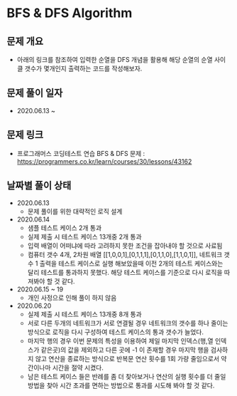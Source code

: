# BFS & DFS Algorithm
## 문제 개요
- 아래의 링크를 참조하여 입력한 순열을 DFS 개념을 활용해 해당 순열의 순열 사이클 갯수가 몇개인지 출력하는 코드를 작성해보자.
## 문제 풀이 일자
- 2020.06.13 ~ 
## 문제 링크
- 프로그래머스 코딩테스트 연습 BFS & DFS 문제 : <https://programmers.co.kr/learn/courses/30/lessons/43162>
## 날짜별 풀이 상태
- 2020.06.13
  - 문제 풀이를 위한 대략적인 로직 설계
- 2020.06.14
  - 샘플 테스트 케이스 2개 통과
  - 실제 제출 시 테스트 케이스 13개중 2개 통과
  - 입력 배열이 어떠냐에 따라 고려하지 못한 조건을 잡아내야 할 것으로 사료됨
  - 컴퓨터 갯수 4개, 2차원 배열 [[1,0,0,1],[0,1,1,1],[0,1,1,0],[1,1,0,1]], 네트워크 갯수 1 출력을 테스트 케이스로 실행 해보았을때 이전 2개의 테스트 케이스와는 달리 테스트를 통과하지 못했다. 해당 테스트 케이스를 기준으로 다시 로직을 따져봐야 할 것 같다.
- 2020.06.15 ~ 19
  - 개인 사정으로 인해 풀이 하지 않음
- 2020.06.20
  - 실제 제출 시 테스트 케이스 13개중 8개 통과
  - 서로 다른 두개의 네트워크가 서로 연결될 경우 네트워크의 갯수를 하나 줄이는 방식으로 로직을 다시 구성하여 테스트 케이스의 통과 갯수가 늘었다.
  - 마지막 행의 경우 이번 문제의 특성을 이용하여 제일 마지막 인덱스(행,열 인덱스가 같은곳)의 값을 제외하고 다른 곳에 -1 이 존재할 경우 마지막 행을 검사하지 않고 연산을 종료하는 방식으로 반복문 연산 횟수를 1회 가량 줄임으로서 약간이나마 시간을 절약 시켰다.
  - 남은 테스트 케이스 들은 반례를 좀 더 찾아보거나 연산의 실행 횟수를 더 줄일 방법을 찾아 시간 초과를 면하는 방법으로 통과를 시도해 봐야 할 것 같다.
